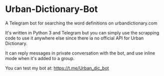 # Urban-Dictionary-Bot
A Telegram bot for searching the word definitions on urbandictionary.com

It's written in Python 3 and Telegram but you can simply use the scrapping code to use it anywhere else since there ia no official API for Urban Dictionary.

It can reply messages in private conversation with the bot, and use inline mode when it's added to a group.

You can test my bot at: https://t.me/Urban_dic_bot
